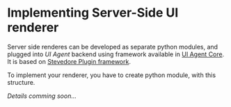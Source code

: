 # Implementing Server-Side UI renderer

Server side renderes can be developed as separate python modules, and plugged into *UI Agent* backend using framework 
available in [UI Agent Core](../ai_apps_binding/pythonlib.md). 
It is based on [Stevedore Plugin framework](https://docs.openstack.org/stevedore/latest/index.html).

To implement your renderer, you have to create python module, with this structure.

*Details comming soon...*